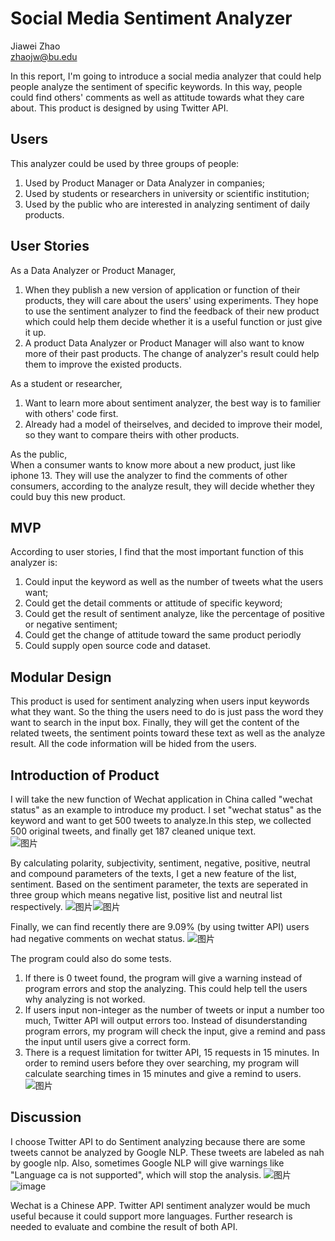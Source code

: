# Social Media Sentiment Analyzer
Jiawei Zhao  
zhaojw@bu.edu

In this report, I'm going to introduce a social media analyzer that could help people analyze the sentiment of specific keywords. In this way, people could find others' comments as well as attitude towards what they care about. This product is designed by using Twitter API.

## Users
This analyzer could be used by three groups of people:
1. Used by Product Manager or Data Analyzer in companies;
2. Used by students or researchers in university or scientific institution;
3. Used by the public who are interested in analyzing sentiment of daily products.

## User Stories
As a Data Analyzer or Product Manager,
1. When they publish a new version of application or function of their products, they will care about the users' using experiments. They hope to use the sentiment analyzer to find the feedback of their new product which could help them decide whether it is a useful function or just give it up.
2. A product Data Analyzer or Product Manager will also want to know more of their past products. The change of analyzer's result could help them to improve the existed products. 

As a student or researcher,
1. Want to learn more about sentiment analyzer, the best way is to familier with others' code first.
2. Already had a model of theirselves, and decided to improve their model, so they want to compare theirs with other products.

As the public,  
When a consumer wants to know more about a new product, just like iphone 13. They will use the analyzer to find the comments of other consumers, according to the analyze result, they will decide whether they could buy this new product.

## MVP
According to user stories, I find that the most important function of this analyzer is:
1. Could input the keyword as well as the number of tweets what the users want;
1. Could get the detail comments or attitude of specific keyword;
2. Could get the result of sentiment analyze, like the percentage of positive or negative sentiment;
3. Could get the change of attitude toward the same product periodly
4. Could supply open source code and dataset.

## Modular Design
This product is used for sentiment analyzing when users input keywords what they want. So the thing the users need to do is just pass the word they want to search in the input box. Finally, they will get the content of the related tweets, the sentiment points toward these text as well as the analyze result.
All the code information will be hided from the users.

## Introduction of Product
I will take the new function of Wechat application in China called "wechat status" as an example to introduce my product.
I set "wechat status" as the keyword and want to get 500 tweets to analyze.In this step, we collected 500 original tweets, and finally get 187 cleaned unique text.  
![图片](https://user-images.githubusercontent.com/59852184/139601639-a8214b2f-0482-4440-a4cf-81705654cca0.png)

By calculating polarity, subjectivity, sentiment, negative, positive, neutral and compound parameters of the texts, I get a new feature of the list, sentiment. Based on the sentiment parameter, the texts are seperated in three group which means negative list, positive list and neutral list respectively.
![图片](https://user-images.githubusercontent.com/59852184/139601666-1a70ed33-8d26-47e7-8ffa-ba2657bb5f82.png)![图片](https://user-images.githubusercontent.com/59852184/139601672-1466daf3-1849-40ea-b3e4-593c7dfe62a0.png)

Finally, we can find recently there are 9.09% (by using twitter API) users had negative comments on wechat status. 
![图片](https://user-images.githubusercontent.com/59852184/139601697-bab0a6a6-b84c-40c7-a269-a8ec40f80cdc.png)

The program could also do some tests.
1. If there is 0 tweet found, the program will give a warning instead of program errors and stop the analyzing. This could help tell the users why analyzing is not worked.
2. If users input non-integer as the number of tweets or input a number too much, Twitter API will output errors too. Instead of disunderstanding program errors, my program will check the input, give a remind and pass the input until users give a correct form.
3. There is a request limitation for twitter API, 15 requests in 15 minutes. In order to remind users before they over searching, my program will calculate searching times in 15 minutes and give a remind to users.
![图片](https://user-images.githubusercontent.com/59852184/139601997-8d6f3534-f0a4-4578-806c-8304aa62cc80.png)


## Discussion
I choose Twitter API to do Sentiment analyzing because there are some tweets cannot be analyzed by Google NLP. These tweets are labeled as nah by google nlp. Also, sometimes Google NLP will give warnings like "Language ca is not supported", which will stop the analysis.
![图片](https://user-images.githubusercontent.com/59852184/139601759-69e811cb-1691-46f8-9489-5822007a7487.png)
![image](https://user-images.githubusercontent.com/59852184/137636237-99a5e5a3-2649-47e8-845e-005a94fdc159.png)  

Wechat is a Chinese APP. Twitter API sentiment analyzer would be much useful because it could support more languages.
Further research is needed to evaluate and combine the result of both API. 

